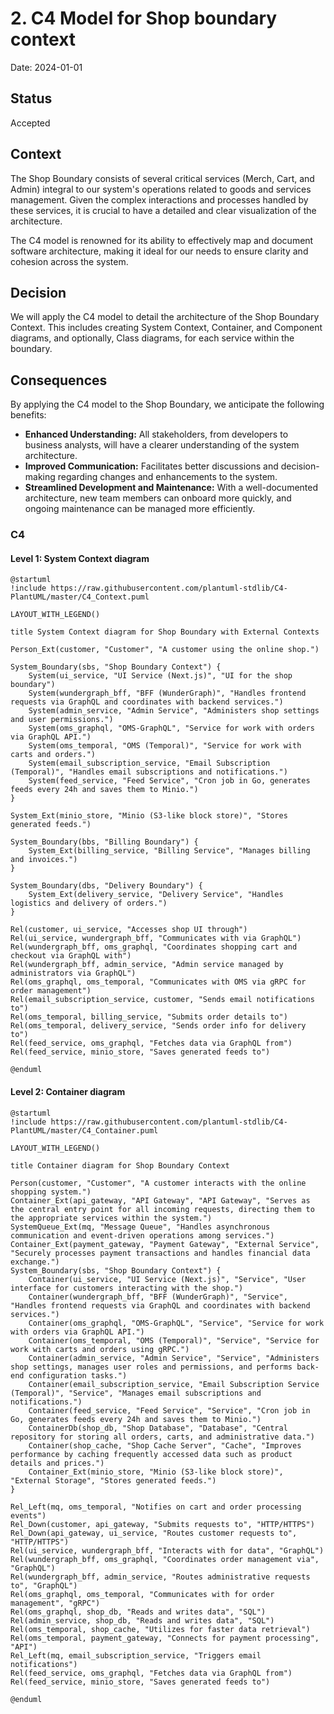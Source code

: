 # 2. C4 Model for Shop boundary context

Date: 2024-01-01

## Status

Accepted

## Context

The Shop Boundary consists of several critical services (Merch, Cart, and Admin) integral to our system's operations 
related to goods and services management. Given the complex interactions and processes handled by these services, 
it is crucial to have a detailed and clear visualization of the architecture. 

The C4 model is renowned for its ability to effectively map and document software architecture, 
making it ideal for our needs to ensure clarity and cohesion across the system.

## Decision

We will apply the C4 model to detail the architecture of the Shop Boundary Context. This includes 
creating System Context, Container, and Component diagrams, and optionally, Class diagrams, 
for each service within the boundary.

## Consequences

By applying the C4 model to the Shop Boundary, we anticipate the following benefits:

+ **Enhanced Understanding:** All stakeholders, from developers to business analysts, will have a clearer understanding of the system architecture.
+ **Improved Communication:** Facilitates better discussions and decision-making regarding changes and enhancements to the system.
+ **Streamlined Development and Maintenance:** With a well-documented architecture, new team members can onboard more quickly, 
and ongoing maintenance can be managed more efficiently.


### C4

#### Level 1: System Context diagram

```plantuml
@startuml
!include https://raw.githubusercontent.com/plantuml-stdlib/C4-PlantUML/master/C4_Context.puml

LAYOUT_WITH_LEGEND()

title System Context diagram for Shop Boundary with External Contexts

Person_Ext(customer, "Customer", "A customer using the online shop.")

System_Boundary(sbs, "Shop Boundary Context") {
    System(ui_service, "UI Service (Next.js)", "UI for the shop boundary")
    System(wundergraph_bff, "BFF (WunderGraph)", "Handles frontend requests via GraphQL and coordinates with backend services.")
    System(admin_service, "Admin Service", "Administers shop settings and user permissions.")
    System(oms_graphql, "OMS-GraphQL", "Service for work with orders via GraphQL API.")
    System(oms_temporal, "OMS (Temporal)", "Service for work with carts and orders.")
    System(email_subscription_service, "Email Subscription (Temporal)", "Handles email subscriptions and notifications.")
    System(feed_service, "Feed Service", "Cron job in Go, generates feeds every 24h and saves them to Minio.")
}

System_Ext(minio_store, "Minio (S3-like block store)", "Stores generated feeds.")

System_Boundary(bbs, "Billing Boundary") {
    System_Ext(billing_service, "Billing Service", "Manages billing and invoices.")
}

System_Boundary(dbs, "Delivery Boundary") {
    System_Ext(delivery_service, "Delivery Service", "Handles logistics and delivery of orders.")
}

Rel(customer, ui_service, "Accesses shop UI through")
Rel(ui_service, wundergraph_bff, "Communicates with via GraphQL")
Rel(wundergraph_bff, oms_graphql, "Coordinates shopping cart and checkout via GraphQL with")
Rel(wundergraph_bff, admin_service, "Admin service managed by administrators via GraphQL")
Rel(oms_graphql, oms_temporal, "Communicates with OMS via gRPC for order management")
Rel(email_subscription_service, customer, "Sends email notifications to")
Rel(oms_temporal, billing_service, "Submits order details to")
Rel(oms_temporal, delivery_service, "Sends order info for delivery to")
Rel(feed_service, oms_graphql, "Fetches data via GraphQL from")
Rel(feed_service, minio_store, "Saves generated feeds to")

@enduml
```

#### Level 2: Container diagram

```plantuml
@startuml
!include https://raw.githubusercontent.com/plantuml-stdlib/C4-PlantUML/master/C4_Container.puml

LAYOUT_WITH_LEGEND()

title Container diagram for Shop Boundary Context

Person(customer, "Customer", "A customer interacts with the online shopping system.")
Container_Ext(api_gateway, "API Gateway", "API Gateway", "Serves as the central entry point for all incoming requests, directing them to the appropriate services within the system.")
SystemQueue_Ext(mq, "Message Queue", "Handles asynchronous communication and event-driven operations among services.")
Container_Ext(payment_gateway, "Payment Gateway", "External Service", "Securely processes payment transactions and handles financial data exchange.")
System_Boundary(sbs, "Shop Boundary Context") {
    Container(ui_service, "UI Service (Next.js)", "Service", "User interface for customers interacting with the shop.")
    Container(wundergraph_bff, "BFF (WunderGraph)", "Service", "Handles frontend requests via GraphQL and coordinates with backend services.")
    Container(oms_graphql, "OMS-GraphQL", "Service", "Service for work with orders via GraphQL API.")
    Container(oms_temporal, "OMS (Temporal)", "Service", "Service for work with carts and orders using gRPC.")
    Container(admin_service, "Admin Service", "Service", "Administers shop settings, manages user roles and permissions, and performs back-end configuration tasks.")
    Container(email_subscription_service, "Email Subscription Service (Temporal)", "Service", "Manages email subscriptions and notifications.")
    Container(feed_service, "Feed Service", "Service", "Cron job in Go, generates feeds every 24h and saves them to Minio.")
    ContainerDb(shop_db, "Shop Database", "Database", "Central repository for storing all orders, carts, and administrative data.")
    Container(shop_cache, "Shop Cache Server", "Cache", "Improves performance by caching frequently accessed data such as product details and prices.")
    Container_Ext(minio_store, "Minio (S3-like block store)", "External Storage", "Stores generated feeds.")
}

Rel_Left(mq, oms_temporal, "Notifies on cart and order processing events")
Rel_Down(customer, api_gateway, "Submits requests to", "HTTP/HTTPS")
Rel_Down(api_gateway, ui_service, "Routes customer requests to", "HTTP/HTTPS")
Rel(ui_service, wundergraph_bff, "Interacts with for data", "GraphQL")
Rel(wundergraph_bff, oms_graphql, "Coordinates order management via", "GraphQL")
Rel(wundergraph_bff, admin_service, "Routes administrative requests to", "GraphQL")
Rel(oms_graphql, oms_temporal, "Communicates with for order management", "gRPC")
Rel(oms_graphql, shop_db, "Reads and writes data", "SQL")
Rel(admin_service, shop_db, "Reads and writes data", "SQL")
Rel(oms_temporal, shop_cache, "Utilizes for faster data retrieval")
Rel(oms_temporal, payment_gateway, "Connects for payment processing", "API")
Rel_Left(mq, email_subscription_service, "Triggers email notifications")
Rel(feed_service, oms_graphql, "Fetches data via GraphQL from")
Rel(feed_service, minio_store, "Saves generated feeds to")

@enduml
```
